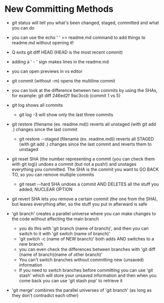 # New Committing Methods
- git status will tell you what's been changed, staged, committed and what you can do

- you can use the echo ' ' >> readme.md command to add things to readme.md without opening it!

- Q exits git diff HEAD (HEAD is the most recent commit)

- adding a ' - ' sign makes lines in the readme.md

- you can open previews in vs editor

- git commit (without -m) opens the multiline commit

- you can look at the difference between two commits by using the SHAs, for example: git diff 246ed2f 9ac3ccb (commit 1 vs 5)

- git log shows all commits
    - git log -3 will show only the last three commits

- git restore (filename (ex. readme.md)) reverts all unstaged (with git add .) changes since the last commit
    - git restore --staged (filename (ex. readme.md)) reverts all STAGED (with git add .) changes since the last commit and reverts them to unstaged

- git reset SHA (the number representing a commit (you can check them with git log)) undoes a commit (but not a push!) and unstages everything you committed. The SHA is the commit you want to GO BACK TO, so you can remove multiple commits
    - git reset --hard SHA undoes a commit AND DELETES all the stuff you added; NUCLEAR OPTION

- git revert SHA lets you remove a certain commit (the one from the SHA), but leaves everything after, so the stuff you put in afterward is safe

- 'git branch' creates a parallel universe where you can make changes to the code without affecting the main branch
    - you do this with 'git branch (name of branch)', and then you can switch to it with 'git switch (name of branch)'
    - 'git switch -c (name of NEW branch)' both adds AND switches to a new branch
    - you can even check the differences between branches with 'git diff (name of branch)(name of other branch)'
    - You can't switch branches without committing new (unsaved) information
    - If you need to switch branches before committing you can use 'git stash' which will store your unsaved information and then when you come back you can use 'git stash pop' to retrieve it

- 'git merge' combines the parallel universes of 'git branch' (as long as they don't contradict each other)


